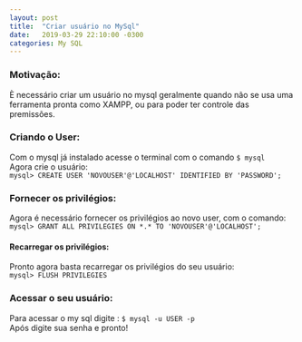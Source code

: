 ```yaml
---
layout: post
title:  "Criar usuário no MySql"
date:   2019-03-29 22:10:00 -0300
categories: My SQL
---
```

### Motivação:
È necessário criar um usuário no mysql geralmente quando não se usa uma ferramenta pronta como XAMPP,
ou para poder ter controle das premissões.

### Criando o User:
Com o mysql já instalado acesse o terminal com o comando `$ mysql `  
Agora crie o usuário:  
`mysql> CREATE USER 'NOVOUSER'@'LOCALHOST' IDENTIFIED BY 'PASSWORD'; `  

### Fornecer os privilégios:  
Agora é necessário fornecer os privilégios ao novo user, com o comando:  
`mysql> GRANT ALL PRIVILEGIES ON *.* TO 'NOVOUSER'@'LOCALHOST'; `  

#### Recarregar os privilégios:
Pronto agora basta recarregar os privilégios do seu usuário:  
`mysql> FLUSH PRIVILEGIES`  

### Acessar o seu usuário:  
Para acessar o my sql digite :
`$ mysql -u USER -p `  
Após digite sua senha e pronto!


